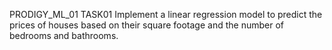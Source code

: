 
PRODIGY_ML_01
TASK01
Implement a linear regression model to predict the prices of houses based on their square footage and the number of bedrooms and bathrooms.
